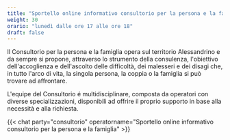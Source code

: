 ```yaml
---
title: "Sportello online informativo consultorio per la persona e la famiglia"
weight: 30
orario: "lunedì dalle ore 17 alle ore 18"
draft: false
---
```


Il Consultorio per la persona e la famiglia opera sul territorio Alessandrino e da sempre si propone, attraverso lo strumento della consulenza, l'obiettivo dell'accoglienza e dell'ascolto delle difficoltà, dei malesseri e dei disagi che, in tutto l'arco di vita, la singola persona, la coppia o la famiglia si può trovare ad affrontare.

L'equipe del Consultorio é multidisciplinare, composta da operatori con diverse specializzazioni, disponibili ad offrire il proprio supporto in base alla necessità e alla richiesta.

{{< chat party="consultorio" operatorname="Sportello online informativo consultorio per la persona e la famiglia" >}}
